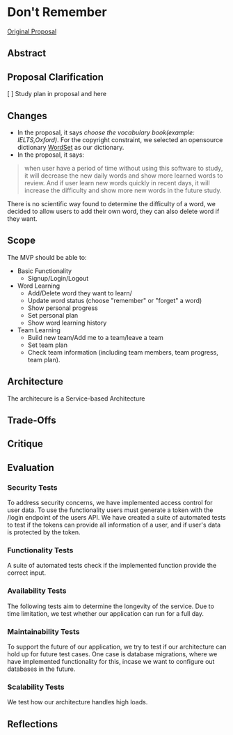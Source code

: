 # Don't Remember

[Original Proposal](https://csse6400.github.io/project-proposal-2023/s4786694/proposal.html)

## Abstract

## Proposal Clarification

[ ] Study plan in proposal and here

## Changes

- In the proposal, it says _choose the vocabulary book(example: IELTS,Oxford)_. For the copyright constraint, we
  selected
  an opensource dictionary [WordSet](https://github.com/wordset/wordset-dictionary) as our dictionary.
- In the proposal, it says:

> when user have a period of time without using this software to study, it will decrease the new daily words and show
> more learned words to review. And if user learn new words quickly in recent days, it will increase the difficulty and
> show more new words in the future study.

There is no scientific way found to determine the difficulty of a word, we decided to allow users to add their own word,
they can also delete word if they want.

## Scope
The MVP should be able to:
- Basic Functionality
  - Signup/Login/Logout
- Word Learning
  - Add/Delete word they want to learn/
  - Update word status (choose "remember" or "forget" a word)
  - Show personal progress
  - Set personal plan
  - Show word learning history
- Team Learning
  - Build new team/Add me to a team/leave a team
  - Set team plan
  - Check team information (including team members, team progress, team plan).


## Architecture

The architecure is a Service-based Architecture

## Trade-Offs

## Critique

## Evaluation

### Security Tests

To address security concerns, we have implemented access control for user data. To use the functionality users must
generate a token with the /login endpoint of the users API. We have created a suite of automated tests to test if the
tokens can provide all information of a user, and if user's data is protected by the token.

### Functionality Tests

A suite of automated tests check if the implemented function provide the correct input.

### Availability Tests

The following tests aim to determine the longevity of the service. Due to time limitation, we test whether our
application can run for a full day.

### Maintainability Tests

To support the future of our application, we try to test if our architecture can hold up for future test cases. One case
is database migrations, where we have implemented functionality for this, incase we want to configure out databases in
the future.

### Scalability Tests

We test how our architecture handles high loads.

## Reflections